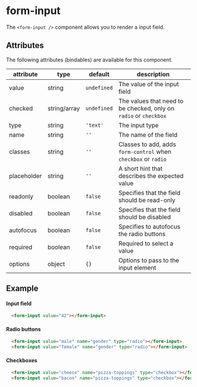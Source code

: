 # form-input
The `<form-input />` component allows you to render a input field.

## Attributes

The following attributes (bindables) are available for this component.

| attribute | type | default | description |
|---|---|---|---|
| value | string | `undefined` | The value of the input field |
| checked | string/array | `undefined` | The values that need to be checked, only on `radio` or `checkbox` |
| type | string | `'text'` | The input type |
| name | string | `''` | The name of the field |
| classes | string | `''` | Classes to add, adds `form-control` when `checkbox` or `radio` |
| placeholder | string | `''` | A short hint that describes the expected value |
| readonly | boolean | `false` | Specifies that the field should be read-only |
| disabled | boolean | `false` | Specifies that the field should be disabled |
| autofocus | boolean | `false` | Specifies to autofocus the radio buttons |
| required | boolean | `false` | Required to select a value |
| options | object | `{}` | Options to pass to the input element |

## Example


#### Input field
```html
  <form-input value="42"></form-input>
```

#### Radio buttons
```html
  <form-input value="male" name="gender" type="radio"></form-input>
  <form-input value="female" name="gender" type="radio"></form-input>
```

#### Checkboxes
```html
  <form-input value="cheese" name="pizza-toppings" type="checkbox"></form-input>
  <form-input value="bacon" name="pizza-toppings" type="checkbox"></form-input>
```
